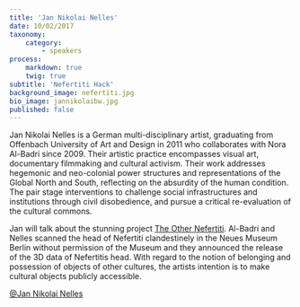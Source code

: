 ```yaml
---
title: 'Jan Nikolai Nelles'
date: 10/02/2017
taxonomy:
    category:
        - speakers
process:
    markdown: true
    twig: true
subtitle: 'Nefertiti Hack'
background_image: nefertiti.jpg
bio_image: jannikolaibw.jpg
published: false
---
```


Jan Nikolai Nelles is a German multi-disciplinary artist, graduating from Offenbach University of Art and Design in 2011 who collaborates with Nora Al-Badri since 2009. Their artistic practice encompasses visual art, documentary filmmaking and cultural activism. Their work addresses hegemonic and neo-colonial power structures and representations of the Global North and South, reflecting on the absurdity of the human condition. The pair stage interventions to challenge social infrastructures and institutions through civil disobedience, and pursue a critical re-evaluation of the cultural commons.

Jan will talk about the stunning project [The Other Nefertiti](http://nefertitihack.alloversky.com). Al-Badri and Nelles scanned the head of Nefertiti clandestinely in the Neues Museum Berlin without permission of the Museum and they announced the release of the 3D data of Nefertitis head. With regard to the notion of belonging and possession of objects of other cultures, the artists intention is to make cultural objects publicly accessible. 

[@Jan Nikolai Nelles](https://twitter.com/nextnikolai?lang=en)

